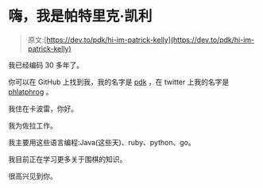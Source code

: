 # 嗨，我是帕特里克·凯利

> 原文:[https://dev.to/pdk/hi-im-patrick-kelly](https://dev.to/pdk/hi-im-patrick-kelly)

我已经编码 30 多年了。

你可以在 GitHub 上找到我，我的名字是 [pdk](https://github.com/pdk) ，在 twitter 上我的名字是 [phlatphrog](https://twitter.com/phlatphrog) 。

我住在卡波雷，你好。

我为佐拉工作。

我主要用这些语言编程:Java(这些天)、ruby、python、go。

我目前正在学习更多关于围棋的知识。

很高兴见到你。